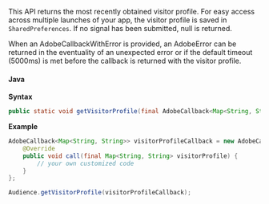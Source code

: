 This API returns the most recently obtained visitor profile. For easy access across multiple launches of your app, the visitor profile is saved in `SharedPreferences`. If no signal has been submitted, null is returned.

When an AdobeCallbackWithError is provided, an AdobeError can be returned in the eventuality of an unexpected error or if the default timeout (5000ms) is met before the callback is returned with the visitor profile.

#### Java

**Syntax**

```java
public static void getVisitorProfile(final AdobeCallback<Map<String, String>> adobeCallback)
```

**Example**

```java
AdobeCallback<Map<String, String>> visitorProfileCallback = new AdobeCallback<Map<String, String>>() {
    @Override
    public void call(final Map<String, String> visitorProfile) {
        // your own customized code
    }
};

Audience.getVisitorProfile(visitorProfileCallback);
```